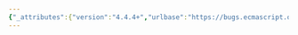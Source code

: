 ```yaml
---
{"_attributes":{"version":"4.4.4+","urlbase":"https://bugs.ecmascript.org/","maintainer":"dherman@mozilla.com"},"bug":{"bug_id":1714,"creation_ts":"2013-08-05 14:52:00 -0700","short_desc":"Require the global object to have Object.prototype somewhere in its prototype chain","delta_ts":"2013-08-05 17:46:33 -0700","product":"ECMA-262, Editions 5 and 5.1","component":"technical content","version":"other","rep_platform":"All","op_sys":"All","bug_status":"CONFIRMED","priority":"Normal","bug_severity":"enhancement","everconfirmed":true,"reporter":{"uid":"bruant.d","name":"David Bruant"},"assigned_to":{"uid":"allen","name":"Allen Wirfs-Brock"},"cc":"bugs.ecmascript","long_desc":[{"commentid":4734,"comment_count":0,"who":{"uid":"bruant.d","name":"David Bruant"},"bug_when":"2013-08-05 14:52:02 -0700","thetext":"This is required for web-compat [1].\nConsider closing bug 1600 and bug 1704 as if that happens.\n\n[1] https://mail.mozilla.org/pipermail/es-discuss/2013-August/032573.html"}]}}
---
```

